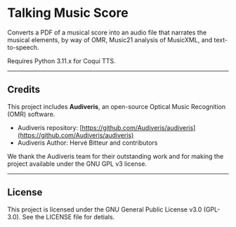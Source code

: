# Talking Music Score

Converts a PDF of a musical score into an audio file that narrates the musical elements, by way of OMR, Music21 analysis of MusicXML, and text-to-speech.

Requires Python 3.11.x for Coqui TTS. 

---

## Credits

This project includes **Audiveris**, an open-source Optical Music Recognition (OMR) software.

- Audiveris repository: [https://github.com/Audiveris/audiveris](https://github.com/Audiveris/audiveris)
- Audiveris Author: Hervé Bitteur and contributors

We thank the Audiveris team for their outstanding work and for making the project available under the GNU GPL v3 license.

---

## License

This project is licensed under the GNU General Public License v3.0 (GPL-3.0). See the
LICENSE file for detials. 
